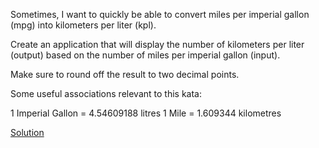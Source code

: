 Sometimes, I want to quickly be able to convert miles per imperial gallon (mpg) into kilometers per liter (kpl).

Create an application that will display the number of kilometers per liter (output) based on the number of miles per imperial gallon (input).

Make sure to round off the result to two decimal points.

Some useful associations relevant to this kata:

1 Imperial Gallon = 4.54609188 litres
1 Mile = 1.609344 kilometres

[Solution](mileToKm.js)
